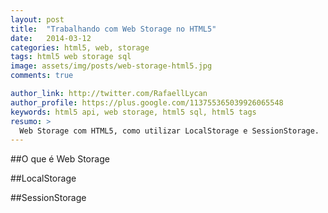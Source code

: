 ```yaml
---
layout: post
title:  "Trabalhando com Web Storage no HTML5"
date:   2014-03-12
categories: html5, web, storage
tags: html5 web storage sql
image: assets/img/posts/web-storage-html5.jpg
comments: true

author_link: http://twitter.com/RafaellLycan
author_profile: https://plus.google.com/113755365039926065548
keywords: html5 api, web storage, html5 sql, html5 tags
resumo: >
  Web Storage com HTML5, como utilizar LocalStorage e SessionStorage.
---
```

##O que é Web Storage

##LocalStorage

##SessionStorage